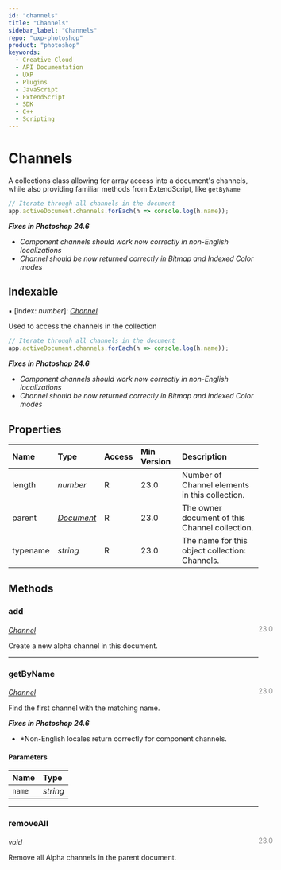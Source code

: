 ```yaml
---
id: "channels"
title: "Channels"
sidebar_label: "Channels"
repo: "uxp-photoshop"
product: "photoshop"
keywords:
  - Creative Cloud
  - API Documentation
  - UXP
  - Plugins
  - JavaScript
  - ExtendScript
  - SDK
  - C++
  - Scripting
---
```


# Channels

A collections class allowing for array access into a document's channels,
while also providing familiar methods from ExtendScript, like `getByName`

```javascript
// Iterate through all channels in the document
app.activeDocument.channels.forEach(h => console.log(h.name));
```

***Fixes in Photoshop 24.6***
- *Component channels should work now correctly in non-English localizations*
- *Channel should be now returned correctly in Bitmap and Indexed Color modes*

## Indexable

▪ [index: *number*]: [*Channel*](/ps_reference/classes/channel/)

Used to access the channels in the collection

```javascript
// Iterate through all channels in the document
app.activeDocument.channels.forEach(h => console.log(h.name));
```

***Fixes in Photoshop 24.6***
- *Component channels should work now correctly in non-English localizations*
- *Channel should be now returned correctly in Bitmap and Indexed Color modes*

## Properties

| Name | Type | Access | Min Version | Description |
| :------ | :------ | :------ | :------ | :------ |
| length | *number* | R | 23.0 | Number of Channel elements in this collection. |
| parent | [*Document*](/ps_reference/classes/document/) | R | 23.0 | The owner document of this Channel collection. |
| typename | *string* | R | 23.0 | The name for this object collection: Channels. |

## Methods

### add
<span class="minversion" style="display: block; margin-bottom: -1em; margin-left: 36em; float:left; opacity:0.5;">23.0</span>

[*Channel*](/ps_reference/classes/channel/)

Create a new alpha channel in this document.

___

### getByName
<span class="minversion" style="display: block; margin-bottom: -1em; margin-left: 36em; float:left; opacity:0.5;">23.0</span>

[*Channel*](/ps_reference/classes/channel/)

Find the first channel with the matching name.

***Fixes in Photoshop 24.6***
- *Non-English locales return correctly for component channels.

#### Parameters

| Name | Type |
| :------ | :------ |
| `name` | *string* |

___

### removeAll
<span class="minversion" style="display: block; margin-bottom: -1em; margin-left: 36em; float:left; opacity:0.5;">23.0</span>

*void*

Remove all Alpha channels in the parent document.
